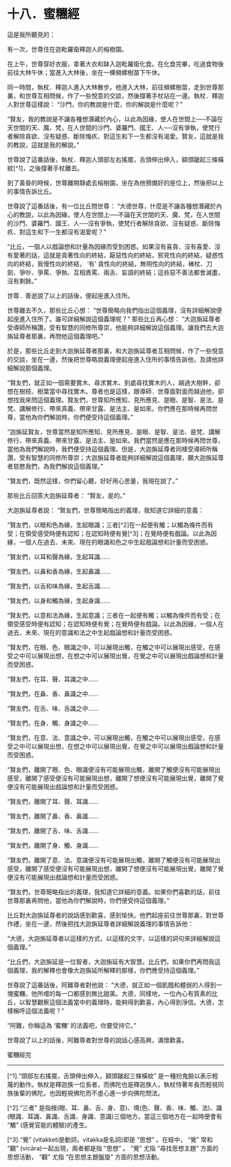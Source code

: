 # 十八．蜜糰經

這是我所聽見的：

有一次，世尊住在迦毗羅衛釋迦人的榕樹園。

在上午，世尊穿好衣服，拿著大衣和缽入迦毗羅衛化食。在化食完畢，吃過食物後前往大林午休；當進入大林後，坐在一棵頻螺樹苗下午休。

同一時間，執杖．釋迦人進入大林散步。他進入大林，前往頻螺樹苗，走到世尊那裏，和世尊互相問候，作了一些悅意的交談，然後撐著手杖站在一邊。執杖．釋迦人對世尊這樣說： “沙門，你的教說是什麼，你的解說是什麼呢？”

“賢友，我的教說是不讓各種想潛藏於內心，以此為因緣，使人在世間上──不論在天世間的天、魔、梵，在人世間的沙門、婆羅門、國王、人──沒有爭執，使梵行者解除貪欲、沒有疑惑、斷除悔疚、對這生和下一生都沒有渴愛。賢友，這就是我的教說，這就是我的解說。”

世尊說了這番話後，執杖．釋迦人頭部左右搖擺，舌頭伸出伸入，額頭皺起三條橫紋[^1]，之後撐著手杖離去。

到了黃昏的時候，世尊離開靜處去榕樹園，坐在為他預備好的座位上，然後把以上的事情告訴比丘。

世尊說了這番話後，有一位比丘問世尊： “大德世尊，什麼是不讓各種想潛藏於內心的教說，以此為因緣，使人在世間上──不論在天世間的天、魔、梵，在人世間的沙門、婆羅門、國王、人──沒有爭執，使梵行者解除貪欲、沒有疑惑、斷除悔疚、對這生和下一生都沒有渴愛呢？”

“比丘，一個人以戲論想和計量為因緣而受到困惑。如果沒有喜貪、沒有喜愛、沒有愛著的話，這就是貪著性向的終結，厭惡性向的終結，邪見性向的終結，疑惑性向的終結，我慢性向的終結， ‘有’ 貪性向的終結，無明性向的終結，棒杖、刀劍、爭吵、爭罵、爭執、互相責罵、兩舌、妄語的終結；這些惡不善法都會滅盡，沒有剩餘。”

世尊．善逝說了以上的話後，便起座進入住所。

世尊離去不久，那些比丘心想： “世尊簡略向我們指出這個義理，沒有詳細解說便起座進入住所了。誰可詳細解說這個義理呢？” 那些比丘再心想： “大迦旃延尊者受導師所稱讚，受有智慧的同修所尊崇，他能夠詳細解說這個義理。讓我們去大迦旃延尊者那裏，再問他這個義理吧。”

於是，那些比丘走到大迦旃延尊者那裏，和大迦旃延尊者互相問候，作了一些悅意的交談，坐在一邊，然後把世尊略說義理便起座進入住所的事情告訴他，及請他詳細解說那個義理。

“賢友們，就正如一個需要實木、尋求實木、到處尋找實木的人，越過大樹幹，卻想在樹枝、樹葉當中尋找實木。尊者也是這樣，跟導師．世尊面對面而越過他，卻想找我來問這個義理。賢友們，世尊知所應知、見所應見、是眼、是智、是法、是梵、講解修行、帶來真義、帶來甘露、是法主、是如來。你們應在那時候再問世尊，當他為你們解說時，你們便受持這個義理。”

“迦旃延賢友，世尊當然是知所應知、見所應見、是眼、是智、是法、是梵、講解修行、帶來真義、帶來甘露、是法主、是如來。我們當然是應在那時候再問世尊，當他為我們解說時，我們便受持這個義理。但是，大迦旃延尊者同樣受導師所稱讚，受有智慧的同修所尊崇；大迦旃延尊者能夠詳細解說這個義理，願大迦旃延尊者慈愍我們，為我們解說這個義理。”

“賢友們，既然這樣，你們留心聽，好好用心思量，我現在說了。”

那些比丘回答大迦旃延尊者： “賢友，是的。”

大迦旃延尊者說： “賢友們，世尊簡略指出的義理，我知道它詳細的意義：

“賢友們，以眼和色為緣，生起眼識；三者[^2]在一起便有觸；以觸為條件而有受；在領受感受時便有認知；在認知時便有覺[^3]；在覺時便有戲論。以此為因緣，一個人在過去、未來、現在的眼識和色之中生起戲論想和計量而受困惑。

“賢友們，以耳和聲為緣，生起耳識……

“賢友們，以鼻和香為緣，生起鼻識……

“賢友們，以舌和味為緣，生起舌識……

“賢友們，以身和觸為緣，生起身識……

“賢友們，以意和法為緣，生起意識；三者在一起便有觸；以觸為條件而有受；在領受感受時便有認知；在認知時便有覺；在覺時便有戲論。以此為因緣，一個人在過去、未來、現在的意識和法之中生起戲論想和計量而受困惑。

“賢友們，在眼、色、眼識之中，可以展現出觸，在觸之中可以展現出感受，在感受之中可以展現出想，在想之中可以展現出覺，在覺之中可以展現出戲論想和計量而受困惑。

“賢友們，在耳、聲、耳識之中……

“賢友們，在鼻、香、鼻識之中……

“賢友們，在舌、味、舌識之中……

“賢友們，在身、觸、身識之中……

“賢友們，在意、法、意識之中，可以展現出觸，在觸之中可以展現出感受，在感受之中可以展現出想，在想之中可以展現出覺，在覺之中可以展現出戲論想和計量而受困惑。

“賢友們，離開了眼、色、眼識便沒有可能展現出觸，離開了觸便沒有可能展現出感受，離開了感受便沒有可能展現出想，離開了想便沒有可能展現出覺，離開了覺便沒有可能展現出戲論想和計量而受困惑。

“賢友們，離開了耳、聲、耳識……

“賢友們，離開了鼻、香、鼻識……

“賢友們，離開了舌、味、舌識……

“賢友們，離開了身、觸、身識……

“賢友們，離開了意、法、意識便沒有可能展現出觸，離開了觸便沒有可能展現出感受，離開了感受便沒有可能展現出想，離開了想便沒有可能展現出覺，離開了覺便沒有可能展現出戲論想和計量而受困惑。

“賢友們，世尊簡略指出的義理，我知道它詳細的意義。如果你們喜歡的話，前往世尊那裏再問他，當他為你們解說時，你們便受持這個義理。”

比丘對大迦旃延尊者的說話感到歡喜，感到愉快。他們起座前往世尊那裏，對世尊作禮，坐在一邊，然後把找大迦旃延尊者詳細解說義理的事情告訴他：

“大德，大迦旃延尊者以這樣的方式，以這樣的文字，以這樣的詞句來詳細解說這個義理。”

“比丘們，大迦旃延是一位智者，大迦旃延有大智慧。比丘們，如果你們再問我這個義理，我的解釋也會像大迦旃延所解釋的那樣，你們應受持這個義理。”

世尊說了這番話後，阿難尊者對他說： “大德，就正如一個飢餓和體弱的人得到一塊蜜糰，他所嚐的每一口都感到無比甜美。大德，同樣地，一位內心有質素的比丘，以智慧觀察這個法義當中的義理時，能夠得到歡喜，內心得到淨信。大德，怎樣稱呼這個法義呢？”

“阿難，你稱這為 ‘蜜糰’ 的法義吧，你要受持它。”

世尊說了以上的話後，阿難尊者對世尊的說話心感高興，滿懷歡喜。

蜜糰經完

---

[^1].“頭部左右搖擺，舌頭伸出伸入，額頭皺起三條橫紋” 是一種扮鬼臉以表示輕蔑的動作。執杖是釋迦族一位長者，而佛陀也是釋迦族人，執杖恃著年長而輕視同族後輩的佛陀，也因輕視佛陀而不虛心進一步向佛陀問法。

[^2].“三者” 是指根(眼、耳、鼻、舌、身、意)、境(色、聲、香、味、觸、法)、識(眼識、耳識、鼻識、舌識、身識、意識)三個地方。當這三個地方在一起時便會有 “觸” (感覺官能的體驗)的產生。

[^3].“覺” (vitakketi是動詞，vitakka是名詞)即是 “思想” 。在經中， “覺” 常和 “觀” (vic&#257;ra)一起出現，兩者都是指 “思想” 。 “覺” 尤指 “尋找思想主題” 方面的思想活動， “觀” 尤指 “在思想主題盤旋” 方面的思想活動。 

